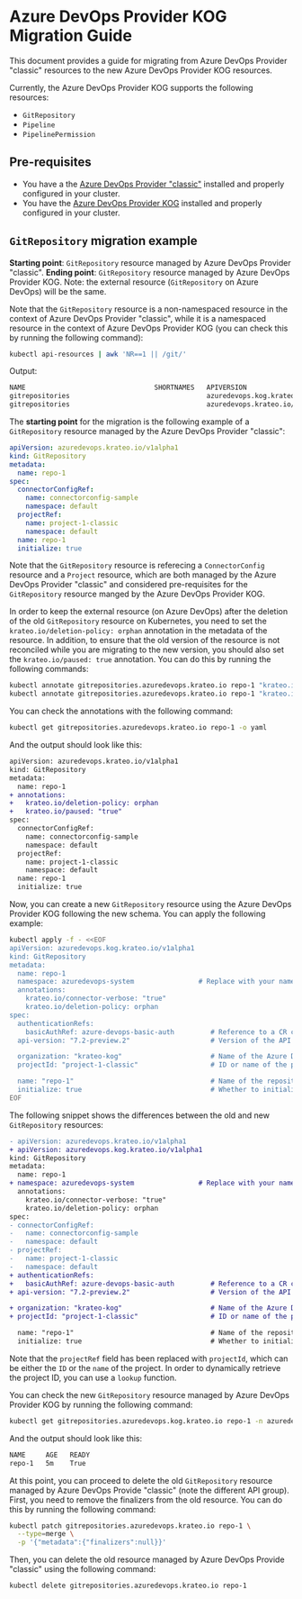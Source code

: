 # Azure DevOps Provider KOG Migration Guide

This document provides a guide for migrating from Azure DevOps Provider "classic" resources to the new Azure DevOps Provider KOG resources.

Currently, the Azure DevOps Provider KOG supports the following resources:
- `GitRepository`
- `Pipeline`
- `PipelinePermission`

## Pre-requisites

- You have a the [Azure DevOps Provider "classic"](https://github.com/krateoplatformops/azuredevops-provider) installed and properly configured in your cluster.
- You have the [Azure DevOps Provider KOG](https://github.com/krateoplatformops/azuredevops-provider-kog-chart) installed and properly configured in your cluster.

## `GitRepository` migration example

**Starting point**: `GitRepository` resource managed by Azure DevOps Provider "classic".
**Ending point**: `GitRepository` resource managed by Azure DevOps Provider KOG.
Note: the external resource (`GitRepository` on Azure DevOps) will be the same.

Note that the `GitRepository` resource is a non-namespaced resource in the context of Azure DevOps Provider "classic", while it is a namespaced resource in the context of Azure DevOps Provider KOG (you can check this by running the following command):
```sh
kubectl api-resources | awk 'NR==1 || /git/'
```
Output:
```sh
NAME                                SHORTNAMES   APIVERSION                            NAMESPACED   KIND
gitrepositories                                  azuredevops.kog.krateo.io/v1alpha1    true         GitRepository
gitrepositories                                  azuredevops.krateo.io/v1alpha1        false        GitRepository
```

The **starting point** for the migration is the following example of a `GitRepository` resource managed by the Azure DevOps Provider "classic":
```yaml
apiVersion: azuredevops.krateo.io/v1alpha1
kind: GitRepository
metadata:
  name: repo-1
spec:
  connectorConfigRef:
    name: connectorconfig-sample
    namespace: default
  projectRef:
    name: project-1-classic
    namespace: default
  name: repo-1
  initialize: true  
```

Note that the `GitRepository` resource is referecing a `ConnectorConfig` resource and a `Project` resource, which are both managed by the Azure DevOps Provider "classic" and considered pre-requisites for the `GitRepository` resource manged by the Azure DevOps Provider KOG.

In order to keep the external resource (on Azure DevOps) after the deletion of the old `GitRepository` resource on Kubernetes, you need to set the `krateo.io/deletion-policy: orphan` annotation in the metadata of the resource.
In addition, to ensure that the old version of the resource is not reconciled while you are migrating to the new version, you should also set the `krateo.io/paused: true` annotation.
You can do this by running the following commands:
```sh
kubectl annotate gitrepositories.azuredevops.krateo.io repo-1 "krateo.io/deletion-policy=orphan"
kubectl annotate gitrepositories.azuredevops.krateo.io repo-1 "krateo.io/paused=true"
```

You can check the annotations with the following command:
```sh
kubectl get gitrepositories.azuredevops.krateo.io repo-1 -o yaml
```

And the output should look like this:
```diff
apiVersion: azuredevops.krateo.io/v1alpha1
kind: GitRepository
metadata:
  name: repo-1
+ annotations:
+   krateo.io/deletion-policy: orphan
+   krateo.io/paused: "true"
spec:
  connectorConfigRef:
    name: connectorconfig-sample
    namespace: default
  projectRef:
    name: project-1-classic
    namespace: default
  name: repo-1
  initialize: true 
```

Now, you can create a new `GitRepository` resource using the Azure DevOps Provider KOG following the new schema. 
You can apply the following example:
```sh
kubectl apply -f - <<EOF
apiVersion: azuredevops.kog.krateo.io/v1alpha1
kind: GitRepository
metadata:
  name: repo-1
  namespace: azuredevops-system                # Replace with your namespace
  annotations:
    krateo.io/connector-verbose: "true"
    krateo.io/deletion-policy: orphan
spec:
  authenticationRefs:
    basicAuthRef: azure-devops-basic-auth         # Reference to a CR containing the basic authentication information.
  api-version: "7.2-preview.2"                    # Version of the API to use

  organization: "krateo-kog"                      # Name of the Azure DevOps organization
  projectId: "project-1-classic"                  # ID or name of the project

  name: "repo-1"                                  # Name of the repository to create or manage  
  initialize: true                                # Whether to initialize the repository with a first commit. If set to true, the repository will be initialized with a first commit.
EOF
```

The following snippet shows the differences between the old and new `GitRepository` resources:
```diff
- apiVersion: azuredevops.krateo.io/v1alpha1
+ apiVersion: azuredevops.kog.krateo.io/v1alpha1
kind: GitRepository
metadata:
  name: repo-1
+ namespace: azuredevops-system                # Replace with your namespace, GitRepository is a namespaced resource in the Azure DevOps Provider KOG
  annotations:
    krateo.io/connector-verbose: "true"
    krateo.io/deletion-policy: orphan
spec:
- connectorConfigRef:
-   name: connectorconfig-sample
-   namespace: default
- projectRef:
-   name: project-1-classic
-   namespace: default
+ authenticationRefs:
+   basicAuthRef: azure-devops-basic-auth         # Reference to a CR containing the basic authentication information.
+ api-version: "7.2-preview.2"                    # Version of the API to use

+ organization: "krateo-kog"                      # Name of the Azure DevOps organization
+ projectId: "project-1-classic"                  # ID or name of the project

  name: "repo-1"                                  # Name of the repository to create or manage  
  initialize: true                                # Whether to initialize the repository with a first commit. If set to true, the repository will be initialized with a first commit.
```

Note that the `projectRef` field has been replaced with `projectId`, which can be either the `ID` or the `name` of the project.
In order to dynamically retrieve the project ID, you can use a `lookup` function.

You can check the new `GitRepository` resource managed by Azure DevOps Provider KOG by running the following command:
```sh
kubectl get gitrepositories.azuredevops.kog.krateo.io repo-1 -n azuredevops-system
```
And the output should look like this:
```sh
NAME     AGE   READY
repo-1   5m    True
```

At this point, you can proceed to delete the old `GitRepository` resource managed by Azure DevOps Provide "classic" (note the different API group).
First, you need to remove the finalizers from the old resource. You can do this by running the following command:
```sh
kubectl patch gitrepositories.azuredevops.krateo.io repo-1 \
  --type=merge \
  -p '{"metadata":{"finalizers":null}}'
```

Then, you can delete the old resource managed by Azure DevOps Provide "classic" using the following command:
```sh
kubectl delete gitrepositories.azuredevops.krateo.io repo-1
```
